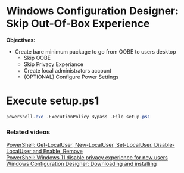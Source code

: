 # Windows Configuration Designer: Skip Out-Of-Box Experience

<b>Objectives:</b>

* Create bare minimum package to go from OOBE to users desktop
    * Skip OOBE
    * Skip Privacy Experiance
    * Create local administrators account
    * (OPTIONAL) Configure Power Settings

# Execute setup.ps1

```powershell
powershell.exe -ExecutionPolicy Bypass -File setup.ps1
```

### Related videos

[PowerShell: Get-LocalUser, New-LocalUser, Set-LocalUser, Disable-LocalUser and Enable, Remove](https://youtu.be/9PtT7FfPO3Q) <br />
[PowerShell: Windows 11 disable privacy experience for new users](https://youtu.be/YSVsOY2A7F8) <br />
[Windows Configuration Designer: Downloading and installing](https://youtu.be/cSa12YaNMbU)